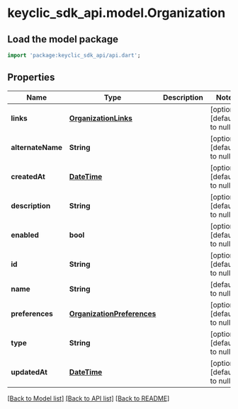 # keyclic_sdk_api.model.Organization

## Load the model package
```dart
import 'package:keyclic_sdk_api/api.dart';
```

## Properties
Name | Type | Description | Notes
------------ | ------------- | ------------- | -------------
**links** | [**OrganizationLinks**](OrganizationLinks.md) |  | [optional] [default to null]
**alternateName** | **String** |  | [optional] [default to null]
**createdAt** | [**DateTime**](DateTime.md) |  | [optional] [default to null]
**description** | **String** |  | [optional] [default to null]
**enabled** | **bool** |  | [optional] [default to null]
**id** | **String** |  | [optional] [default to null]
**name** | **String** |  | [default to null]
**preferences** | [**OrganizationPreferences**](OrganizationPreferences.md) |  | [optional] [default to null]
**type** | **String** |  | [optional] [default to null]
**updatedAt** | [**DateTime**](DateTime.md) |  | [optional] [default to null]

[[Back to Model list]](../README.md#documentation-for-models) [[Back to API list]](../README.md#documentation-for-api-endpoints) [[Back to README]](../README.md)


